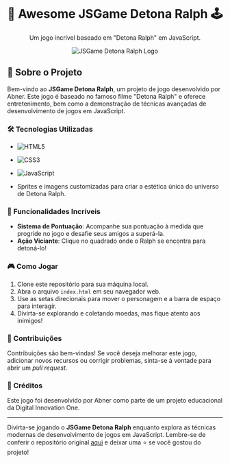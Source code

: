 <div align="center">
  <h1>🚀 Awesome JSGame Detona Ralph 🕹️</h1>
  <p>Um jogo incrível baseado em "Detona Ralph" em JavaScript.</p>
  <img src="https://github.com/digitalinnovationone/jsgame-detona-ralph/raw/main/assets/images/logo.png" alt="JSGame Detona Ralph Logo">
</div>

## 📖 Sobre o Projeto

Bem-vindo ao **JSGame Detona Ralph**, um projeto de jogo desenvolvido por Abner. Este jogo é baseado no famoso filme "Detona Ralph" e oferece entretenimento, bem como a demonstração de técnicas avançadas de desenvolvimento de jogos em JavaScript.

### 🛠️ Tecnologias Utilizadas

- ![HTML5](https://img.shields.io/badge/HTML5-%23E34F26)
- ![CSS3](https://img.shields.io/badge/CSS3-%231572B6)
- ![JavaScript](https://img.shields.io/badge/JavaScript-%23F7DF1E)

- Sprites e imagens customizadas para criar a estética única do universo de Detona Ralph.

### 🚀 Funcionalidades Incríveis

- **Sistema de Pontuação**: Acompanhe sua pontuação à medida que progride no jogo e desafie seus amigos a superá-la.
- **Ação Viciante**: Clique no quadrado onde o Ralph se encontra para detoná-lo!

### 🎮 Como Jogar

1. Clone este repositório para sua máquina local.
2. Abra o arquivo `index.html` em seu navegador web.
3. Use as setas direcionais para mover o personagem e a barra de espaço para interagir.
4. Divirta-se explorando e coletando moedas, mas fique atento aos inimigos!

### 🤝 Contribuições

Contribuições são bem-vindas! Se você deseja melhorar este jogo, adicionar novos recursos ou corrigir problemas, sinta-se à vontade para abrir um _pull request_.

### 🙌 Créditos

Este jogo foi desenvolvido por Abner como parte de um projeto educacional da Digital Innovation One.

---

Divirta-se jogando o **JSGame Detona Ralph** enquanto explora as técnicas modernas de desenvolvimento de jogos em JavaScript. Lembre-se de conferir o repositório original [aqui](https://github.com/digitalinnovationone/jsgame-detona-ralph) e deixar uma ⭐️ se você gostou do projeto!

